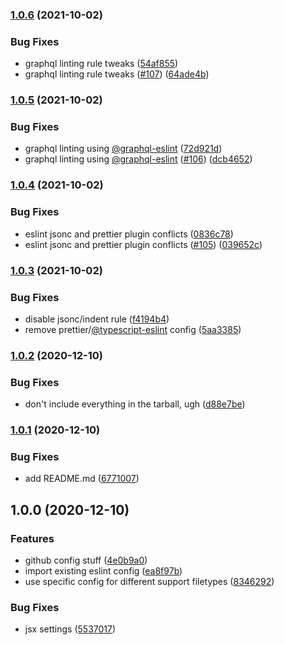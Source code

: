 ### [1.0.6](https://github.com/ProjectXero/eslint-config/compare/v1.0.5...v1.0.6) (2021-10-02)


### Bug Fixes

* graphql linting rule tweaks ([54af855](https://github.com/ProjectXero/eslint-config/commit/54af855ec918d7923b0b0077ca59c312e4cda2d2))
* graphql linting rule tweaks ([#107](https://github.com/ProjectXero/eslint-config/issues/107)) ([64ade4b](https://github.com/ProjectXero/eslint-config/commit/64ade4b8e5aceba7d585a54101afde290a443971))

### [1.0.5](https://github.com/ProjectXero/eslint-config/compare/v1.0.4...v1.0.5) (2021-10-02)


### Bug Fixes

* graphql linting using [@graphql-eslint](https://github.com/graphql-eslint) ([72d921d](https://github.com/ProjectXero/eslint-config/commit/72d921dc5bbcbae86d57d1ef24dcb0d2cc97615f))
* graphql linting using [@graphql-eslint](https://github.com/graphql-eslint) ([#106](https://github.com/ProjectXero/eslint-config/issues/106)) ([dcb4652](https://github.com/ProjectXero/eslint-config/commit/dcb46529988df519514d7198a29d085d229ab941))

### [1.0.4](https://github.com/ProjectXero/eslint-config/compare/v1.0.3...v1.0.4) (2021-10-02)


### Bug Fixes

* eslint jsonc and prettier plugin conflicts ([0836c78](https://github.com/ProjectXero/eslint-config/commit/0836c7816ea26b82dc3338cf5dd05d48cd23b18d))
* eslint jsonc and prettier plugin conflicts ([#105](https://github.com/ProjectXero/eslint-config/issues/105)) ([039652c](https://github.com/ProjectXero/eslint-config/commit/039652c7e6a81e598612c3ab4f1198ad30ae2015))

### [1.0.3](https://github.com/ProjectXero/eslint-config/compare/v1.0.2...v1.0.3) (2021-10-02)


### Bug Fixes

* disable jsonc/indent rule ([f4194b4](https://github.com/ProjectXero/eslint-config/commit/f4194b46c61c3a6a8ee3a2fb0fdcbb713aa8b946))
* remove prettier/[@typescript-eslint](https://github.com/typescript-eslint) config ([5aa3385](https://github.com/ProjectXero/eslint-config/commit/5aa33851d800600fe14febdd456822397bbffd10))

### [1.0.2](https://github.com/ProjectXero/eslint-config/compare/v1.0.1...v1.0.2) (2020-12-10)


### Bug Fixes

* don't include everything in the tarball, ugh ([d88e7be](https://github.com/ProjectXero/eslint-config/commit/d88e7be4591bb2c874fc145de864d16115b90fac))

### [1.0.1](https://github.com/ProjectXero/eslint-config/compare/v1.0.0...v1.0.1) (2020-12-10)


### Bug Fixes

* add README.md ([6771007](https://github.com/ProjectXero/eslint-config/commit/6771007b48e9f0e25753036108cd88d23f657b16))

## 1.0.0 (2020-12-10)


### Features

* github config stuff ([4e0b9a0](https://github.com/ProjectXero/eslint-config/commit/4e0b9a071dadec888cc3e87a4b2a45a234cad3a3))
* import existing eslint config ([ea8f97b](https://github.com/ProjectXero/eslint-config/commit/ea8f97ba58a63a97351f42369e1255debd21c52d))
* use specific config for different support filetypes ([8346292](https://github.com/ProjectXero/eslint-config/commit/8346292fbfda6cac2cca751445d81c528db13c79))


### Bug Fixes

* jsx settings ([5537017](https://github.com/ProjectXero/eslint-config/commit/5537017c343c9fa7e7d0bc2a88541db8ac49ac38))
